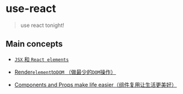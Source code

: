 # use-react
> use react tonight!

## Main concepts

- [`JSX` 和 `React elements`](https://github.com/pluscai/use-react/issues/2)

- [Render`element`to`DOM` （做最少的`DOM`操作）](https://github.com/pluscai/use-react/issues/3)

- [Components and Props make life easier（组件复用让生活更美好）](https://github.com/pluscai/use-react/issues/4)